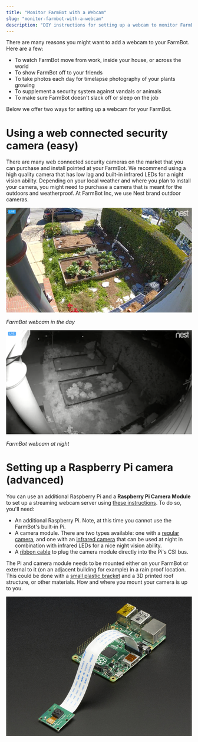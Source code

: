 ```yaml
---
title: "Monitor FarmBot with a Webcam"
slug: "monitor-farmbot-with-a-webcam"
description: "DIY instructions for setting up a webcam to monitor FarmBot"
---
```


There are many reasons you might want to add a webcam to your FarmBot. Here are a few:
* To watch FarmBot move from work, inside your house, or across the world
* To show FarmBot off to your friends
* To take photos each day for timelapse photography of your plants growing
* To supplement a security system against vandals or animals
* To make sure FarmBot doesn't slack off or sleep on the job

Below we offer two ways for setting up a webcam for your FarmBot.

# Using a web connected security camera (easy)

There are many web connected security cameras on the market that you can purchase and install pointed at your FarmBot. We recommend using a high quality camera that has low lag and built-in infrared LEDs for a night vision ability. Depending on your local weather and where you plan to install your camera, you might need to purchase a camera that is meant for the outdoors and weatherproof. At FarmBot Inc, we use Nest brand outdoor cameras.

![Nest Day.JPG](_images/Nest_Day.JPG)

_FarmBot webcam in the day_



![Nest at night.png](_images/Nest_at_night.png)

_FarmBot webcam at night_



# Setting up a Raspberry Pi camera (advanced)

You can use an additional Raspberry Pi and a **Raspberry Pi Camera Module** to set up a streaming webcam server using [these instructions](https://pimylifeup.com/raspberry-pi-webcam-server/). To do so, you'll need:
* An additional Raspberry Pi. Note, at this time you cannot use the FarmBot's built-in Pi.
* A camera module. There are two types available: one with a [regular camera](https://www.adafruit.com/products/1367), and one with an [infrared camera](https://www.adafruit.com/products/1567) that can be used at night in combination with infrared LEDs for a nice night vision ability.
* A [ribbon cable](https://www.adafruit.com/products/2144) to plug the camera module directly into the Pi's CSI bus.

The Pi and camera module needs to be mounted either on your FarmBot or external to it (on an adjacent building for example) in a rain proof location. This could be done with a [small plastic bracket](https://www.adafruit.com/products/1434) and a 3D printed roof structure, or other materials. How and where you mount your camera is up to you.

![1367-07.jpg](_images/07.jpg)

